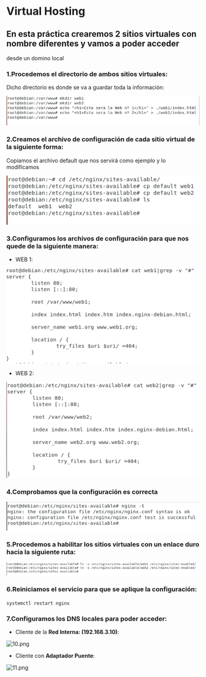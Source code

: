 # Virtual Hosting

## En esta práctica crearemos 2 sitios virtuales con nombre diferentes y vamos a poder acceder
desde un domino local

### 1.Procedemos el directorio de ambos sitios virtuales:

Dicho directorio es donde se va a guardar toda la información:

![5.png](https://github.com/Juanrdls/NGINX/blob/main/Capturas/5.PNG)

### 2.Creamos el archivo de configuración de cada sitio virtual de la siguiente forma:
 
Copiamos el archivo default que nos servirá como ejemplo y lo modificamos

![6.png](https://github.com/Juanrdls/NGINX/blob/main/Capturas/6.PNG)

### 3.Configuramos los archivos de configuración para que nos quede de la siguiente manera:

* WEB 1:

![7.png](https://github.com/Juanrdls/NGINX/blob/main/Capturas/7.PNG)

* WEB 2:

![8.png](https://github.com/Juanrdls/NGINX/blob/main/Capturas/8.PNG)

### 4.Comprobamos que la configuración es correcta

![18.png](https://github.com/Juanrdls/NGINX/blob/main/Capturas/18.PNG)

### 5.Procedemos a habilitar los sitios virtuales con un enlace duro hacia la siguiente ruta:

![12.png](https://github.com/Juanrdls/NGINX/blob/main/Capturas/12.PNG)

### 6.Reiniciamos el servicio para que se aplique la configuración:

``` systemctl restart nginx ```

### 7.Configuramos los DNS locales para poder acceder:

* Cliente de la **Red Interna: (192.168.3.10)**:

![10.png](https://github.com/Juanrdls/NGINX/blob/main/Capturas/10.PNG)

* Cliente con **Adaptador Puente**:

![11.png](https://github.com/Juanrdls/NGINX/blob/main/Capturas/11.PNG)
